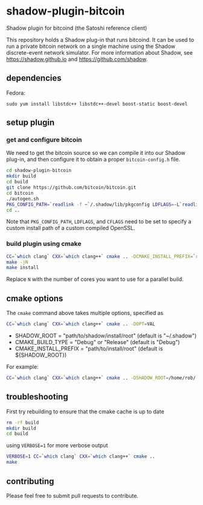 # shadow-plugin-bitcoin

Shadow plugin for bitcoind (the Satoshi reference client)

This repository holds a Shadow plug-in that runs bitcoind. It can be used to run a private bitcoin network on a single machine using the Shadow discrete-event network simulator. For more information about Shadow, see https://shadow.github.io and https://github.com/shadow.

## dependencies

Fedora:

```
sudo yum install libstdc++ libstdc++-devel boost-static boost-devel
```

## setup plugin

### get and configure bitcoin

We need to get the bitcoin source so we can compile it into our Shadow plug-in, and then configure it to obtain a proper `bitcoin-config.h` file.

```bash
cd shadow-plugin-bitcoin
mkdir build
cd build
git clone https://github.com/bitcoin/bitcoin.git
cd bitcoin
./autogen.sh
PKG_CONFIG_PATH=`readlink -f ~`/.shadow/lib/pkgconfig LDFLAGS=-L`readlink -f ~`/.shadow/lib CFLAGS=-I`readlink -f ~`/.shadow/include ./configure --prefix=`readlink -f ~`/.shadow --without-miniupnpc --without-gui --disable-wallet --disable-tests
cd ..
```

Note that `PKG_CONFIG_PATH`, `LDFLAGS`, and `CFLAGS` need to be set to specify a custom install path of a custom compiled OpenSSL.

### build plugin using cmake

```bash
CC=`which clang` CXX=`which clang++` cmake .. -DCMAKE_INSTALL_PREFIX=`readlink -f ~`/.shadow
make -jN
make install
```

Replace `N` with the number of cores you want to use for a parallel build.

## cmake options

The `cmake` command above takes multiple options, specified as

```bash
CC=`which clang` CXX=`which clang++` cmake .. -DOPT=VAL
```

+ SHADOW_ROOT = "path/to/shadow/install/root" (default is "~/.shadow")  
+ CMAKE_BUILD_TYPE = "Debug" or "Release" (default is "Debug")  
+ CMAKE_INSTALL_PREFIX = "path/to/install/root" (default is ${SHADOW_ROOT})  

For example:

```bash
CC=`which clang` CXX=`which clang++` cmake .. -DSHADOW_ROOT=/home/rob/.shadow -DCMAKE_BUILD_TYPE=Release -DCMAKE_INSTALL_PREFIX=/home/rob/.shadow
```

## troubleshooting

First try rebuilding to ensure that the cmake cache is up to date

```bash
rm -rf build
mkdir build
cd build
```

using `VERBOSE=1` for more verbose output

```bash
VERBOSE=1 CC=`which clang` CXX=`which clang++` cmake ..
make
```

## contributing

Please feel free to submit pull requests to contribute.

